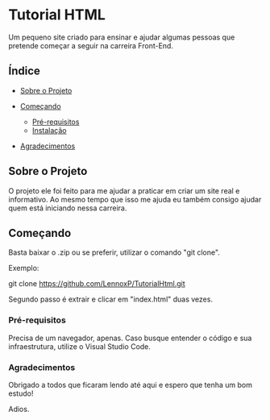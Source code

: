 # Tutorial HTML

Um pequeno site criado para ensinar e ajudar algumas pessoas que pretende começar a seguir na carreira Front-End.

## Índice

- [Sobre o Projeto](#sobre-o-projeto)
- [Começando](#começando)
  - [Pré-requisitos](#pré-requisitos)
  - [Instalação](#instalação)

- [Agradecimentos](#agradecimentos)

## Sobre o Projeto

O projeto ele foi feito para me ajudar a praticar em criar um site real e informativo. Ao mesmo tempo que isso me ajuda eu também consigo ajudar quem está iniciando nessa carreira.

## Começando

Basta baixar o .zip ou se preferir, utilizar o comando "git clone".

Exemplo:

git clone https://github.com/LennoxP/TutorialHtml.git

Segundo passo é extrair e clicar em "index.html" duas vezes.

### Pré-requisitos

Precisa de um navegador, apenas.
Caso busque entender o código e sua infraestrutura, utilize o Visual Studio Code.


### Agradecimentos

Obrigado a todos que ficaram lendo até aqui e espero que tenha um bom estudo!

Adios.
